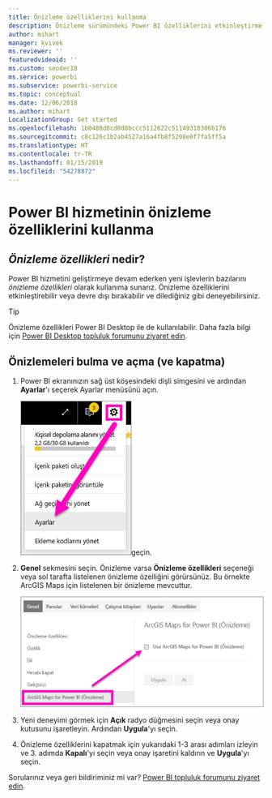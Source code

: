 ```yaml
---
title: Önizleme özelliklerini kullanma
description: Önizleme sürümündeki Power BI özelliklerini etkinleştirme (ve devre dışı bırakma).
author: mihart
manager: kvivek
ms.reviewer: ''
featuredvideoid: ''
ms.custom: seodec18
ms.service: powerbi
ms.subservice: powerbi-service
ms.topic: conceptual
ms.date: 12/06/2018
ms.author: mihart
LocalizationGroup: Get started
ms.openlocfilehash: 1b0488d0cd0d8bccc5112622c51149318306b176
ms.sourcegitcommit: c8c126c1b2ab4527a16a4fb8f5208e0f7fa5ff5a
ms.translationtype: HT
ms.contentlocale: tr-TR
ms.lasthandoff: 01/15/2019
ms.locfileid: "54278872"
---
```

# <a name="opt-in-for-power-bi-service-preview-features"></a>Power BI hizmetinin önizleme özelliklerini kullanma
## <a name="what-are-preview-features"></a>*Önizleme özellikleri* nedir?
Power BI hizmetini geliştirmeye devam ederken yeni işlevlerin bazılarını *önizleme özellikleri* olarak kullanıma sunarız. Önizleme özelliklerini etkinleştirebilir veya devre dışı bırakabilir ve dilediğiniz gibi deneyebilirsiniz.

> [!TIP]
> Önizleme özellikleri Power BI Desktop ile de kullanılabilir. Daha fazla bilgi için [Power BI Desktop topluluk forumunu ziyaret edin](https://community.powerbi.com/t5/Desktop/bd-p/power-bi-designer).
> 
> 

## <a name="find-previews-and-turn-them-on-and-off"></a>Önizlemeleri bulma ve açma (ve kapatma)
1. Power BI ekranınızın sağ üst köşesindeki dişli simgesini ve ardından **Ayarlar**'ı seçerek Ayarlar menüsünü açın.
   
   ![Ayarlar menüsü](./media/end-user-preview-features/power-bi-settings.png)geçin.
2. **Genel** sekmesini seçin. Önizleme varsa **Önizleme özellikleri** seçeneği veya sol tarafta listelenen önizleme özelliğini görürsünüz.  Bu örnekte ArcGIS Maps için listelenen bir önizleme mevcuttur. 
   
   ![Genel sekmesi](./media/end-user-preview-features/power-bi-preview-arcgis.png)
3. Yeni deneyimi görmek için **Açık** radyo düğmesini seçin veya onay kutusunu işaretleyin. Ardından **Uygula**'yı seçin.
4. Önizleme özelliklerini kapatmak için yukarıdaki 1-3 arası adımları izleyin ve 3. adımda **Kapalı**'yı seçin veya onay işaretini kaldırın ve **Uygula**'yı seçin.


Sorularınız veya geri bildiriminiz mi var? [Power BI topluluk forumunu ziyaret edin](http://community.powerbi.com/t5/Navigation-Preview-Forum/bd-p/NavigationPreview).

